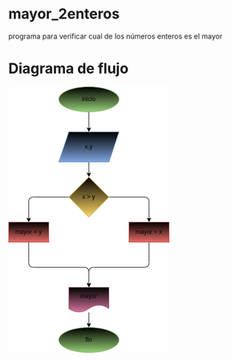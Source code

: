 # mayor_2enteros
programa para verificar cual de los números enteros es el mayor
# Diagrama de flujo
![diagrama de flujo](diagrama.png "diagrama de flujo")